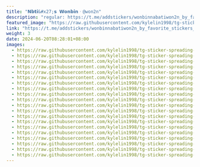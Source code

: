 ```yaml
---
title: "𝗡𝗯𝘁𝗶&#x27;𝘀 𝗪𝗼𝗻𝗯𝗶𝗻︲@won2n"
description: "regular: https://t.me/addstickers/wonbinnabatiwon2n_by_favorite_stickers_bot"
featured_image: "https://raw.githubusercontent.com/kylelin1998/tg-sticker-spreading-worldwide-images/main/img/a4a412e7-4f47-4954-97b0-3e8bcbea2d14.jpg"
link: "https://t.me/addstickers/wonbinnabatiwon2n_by_favorite_stickers_bot"
weight: 3
date: 2024-06-20T08:28:01+08:00
images:
  - https://raw.githubusercontent.com/kylelin1998/tg-sticker-spreading-worldwide-images/main/img/a4a412e7-4f47-4954-97b0-3e8bcbea2d14.jpg
  - https://raw.githubusercontent.com/kylelin1998/tg-sticker-spreading-worldwide-images/main/img/3288a7ad-fa6a-4a05-945d-4d5ba4c95371.jpg
  - https://raw.githubusercontent.com/kylelin1998/tg-sticker-spreading-worldwide-images/main/img/5ceffc89-7fd7-43f2-b146-da9e3d90109a.jpg
  - https://raw.githubusercontent.com/kylelin1998/tg-sticker-spreading-worldwide-images/main/img/f46c4764-8137-4563-a20c-f006036df181.jpg
  - https://raw.githubusercontent.com/kylelin1998/tg-sticker-spreading-worldwide-images/main/img/011c48f5-ed7b-49cd-96ac-e6dc92939de4.jpg
  - https://raw.githubusercontent.com/kylelin1998/tg-sticker-spreading-worldwide-images/main/img/4ed5107a-6ff0-4f19-b14b-6a68f7231e3f.jpg
  - https://raw.githubusercontent.com/kylelin1998/tg-sticker-spreading-worldwide-images/main/img/d82c24d6-d73a-41cb-a315-c5dbb3af155f.jpg
  - https://raw.githubusercontent.com/kylelin1998/tg-sticker-spreading-worldwide-images/main/img/fb18325f-9a85-4ca8-82f2-f58b78c93de0.jpg
  - https://raw.githubusercontent.com/kylelin1998/tg-sticker-spreading-worldwide-images/main/img/90dfa458-abe8-472f-8e9c-798a9e286ce1.jpg
  - https://raw.githubusercontent.com/kylelin1998/tg-sticker-spreading-worldwide-images/main/img/0add0e37-c174-408a-8ade-6fad784ece34.jpg
  - https://raw.githubusercontent.com/kylelin1998/tg-sticker-spreading-worldwide-images/main/img/2520bd1f-b048-4e12-8cc5-7a360197cce4.jpg
  - https://raw.githubusercontent.com/kylelin1998/tg-sticker-spreading-worldwide-images/main/img/77d1534f-1e90-4d79-a327-267a488c273c.jpg
  - https://raw.githubusercontent.com/kylelin1998/tg-sticker-spreading-worldwide-images/main/img/30b7af54-aed1-442e-8655-748fc495111f.jpg
  - https://raw.githubusercontent.com/kylelin1998/tg-sticker-spreading-worldwide-images/main/img/8e84f787-f3eb-4c6c-806f-4d347b93a9fb.jpg
  - https://raw.githubusercontent.com/kylelin1998/tg-sticker-spreading-worldwide-images/main/img/aae4f3f3-d5b9-4e98-99c4-d3beeb55b0ef.jpg
  - https://raw.githubusercontent.com/kylelin1998/tg-sticker-spreading-worldwide-images/main/img/374c3618-5f98-4b73-bcf1-6eb1657712b7.jpg
  - https://raw.githubusercontent.com/kylelin1998/tg-sticker-spreading-worldwide-images/main/img/9b6455aa-ee5e-4208-8ff7-b1c424ef930d.jpg
  - https://raw.githubusercontent.com/kylelin1998/tg-sticker-spreading-worldwide-images/main/img/82224d52-2c2c-4d53-b71c-5c4c186018f5.jpg
  - https://raw.githubusercontent.com/kylelin1998/tg-sticker-spreading-worldwide-images/main/img/02ff7338-132a-4832-a607-5a528c132e82.jpg
  - https://raw.githubusercontent.com/kylelin1998/tg-sticker-spreading-worldwide-images/main/img/6b3eb463-59bd-45c2-bd46-9db143bf0f15.jpg
---
```

